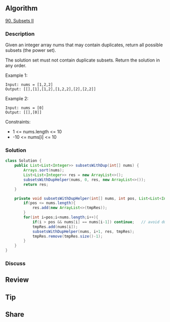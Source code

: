 ## Algorithm

[90. Subsets II](https://leetcode.com/problems/subsets-ii/)

### Description

Given an integer array nums that may contain duplicates, return all possible subsets (the power set).

The solution set must not contain duplicate subsets. Return the solution in any order.


Example 1:

```
Input: nums = [1,2,2]
Output: [[],[1],[1,2],[1,2,2],[2],[2,2]]
```

Example 2:

```
Input: nums = [0]
Output: [[],[0]]
```

Constraints:

- 1 <= nums.length <= 10
- -10 <= nums[i] <= 10

### Solution

```java
class Solution {
    public List<List<Integer>> subsetsWithDup(int[] nums) {
        Arrays.sort(nums);
        List<List<Integer>> res = new ArrayList<>();
        subsetsWithDupHelper(nums, 0, res, new ArrayList<>());
        return res;
    }

    private void subsetsWithDupHelper(int[] nums, int pos, List<List<Integer>> res, List<Integer> tmpRes) {
        if(pos <= nums.length){
            res.add(new ArrayList<>(tmpRes));
        }
        for(int i=pos;i<nums.length;i++){
            if(i > pos && nums[i] == nums[i-1]) continue;   // avoid duplicates
            tmpRes.add(nums[i]);
            subsetsWithDupHelper(nums, i+1, res, tmpRes);
            tmpRes.remove(tmpRes.size()-1);
        }
    }
}
```

### Discuss

## Review


## Tip


## Share
